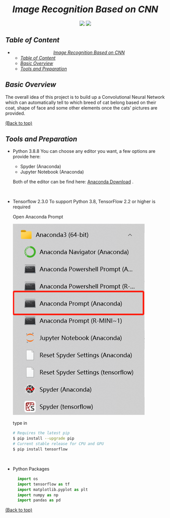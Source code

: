 # <center>_Image Recognition Based on CNN_</center>

<center><img src="https://img.shields.io/badge/python-3.8.8-blue.svg"/> <img src="https://img.shields.io/badge/tensorflow-2.3.0-green.svg"/> </center>

## _Table of Content_
- [<center>_Image Recognition Based on CNN_</center>](#centerimage-recognition-based-on-cnncenter)
  - [_Table of Content_](#table-of-content)
  - [_Basic Overview_](#basic-overview)
  - [_Tools and Preparation_](#tools-and-preparation)


## _Basic Overview_
The overall idea of this project is to build up a Convolutional Neural Network which can automatically tell to which breed of cat belong based on their coat, shape of face and some other elements once the cats' pictures are provided.

[(Back to top)](#table-of-content)

## _Tools and Preparation_

- Python 3.8.8
    You can choose any editor you want, a few options are provide here:
    - Spyder (Anaconda)
    - Jupyter Notebook (Anaconda)

    Both of the editor can be find here: [Anaconda Download](https://www.anaconda.com/products/distribution) .

<br />

- Tensorflow 2.3.0
    To support Python 3.8, TensorFlow 2.2 or higher is required
    
    Open Anaconda Prompt
    
    ![image](https://github.com/ACM40960/project-LixuanLiu/blob/main/Tools_Anaconda.png)
    
    type in
    
    ```bash
    # Requires the latest pip
    $ pip install --upgrade pip
    # Current stable release for CPU and GPU
    $ pip install tensorflow
    ```

<br />

- Python Packages
  ```python
    import os
    import tensorflow as tf
    import matplotlib.pyplot as plt
    import numpy as np
    import pandas as pd
  ```

[(Back to top)](#table-of-content)


